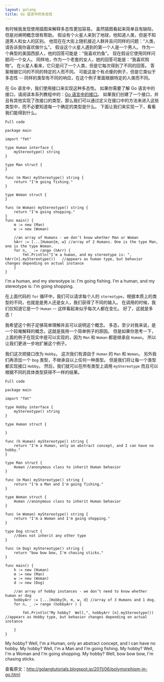 ```yaml
---
layout: golang
title: Go 语言中的多态性
---
```


有时候我发现使用插图来解释多态性更加容易。
虽然插图看起来简单且有缺陷，但是对阐明概念很有帮助。
假设有个火星人来到了地球，他知道人类，但是不知道男人和女人的区别。
他现在在大街上随机接近人群并且问同样的问题：“人类，请告诉我你喜欢做什么”。
假设这个火星人遇到的第一个人是一个男人。
作为一个典型的美国西部人，他的回答可能是：“我喜欢钓鱼”。
现在假设它使用同样问题问一个女人。
同样地，作为一个老套的女人，她的回答可能是：“我喜欢购物”。
在火星人看来，它只是问了一个人类，但是它每次得到了不同的回答。
答案根据它问的不同的特定的人而不同。
可能这是个有点傻的例子，但是它类似于多态性 -- 同样的类型有不同的响应，在这个例子里面根据特定的人类而不同。

在 Go 语言中，我们使用接口来实现这种多态性。
如果你需要了解 Go 语言中的接口，请阅读本系列教程中的：[Go 语言中的接口](/golang_tutorials/interfaces-in-go.html)。
如果我们创建了一个接口，并且有其他实现了改接口的类型，那么我们可以通过定义在接口中的方法来进入这些类型中，而不必要知道每一个确定的类型是什么。
下面让我们来实现一下，看看我们能得到什么。

`Full code`

    package main

    import "fmt"

    type Human interface {
        myStereotype() string
    }

    type Man struct {
    }

    func (m Man) myStereotype() string {
        return "I'm going fishing."
    }

    type Woman struct {
    }

    func (m Woman) myStereotype() string {
        return "I'm going shopping."
    }
    func main() {
        m := new (Man)
        w := new (Woman)

        //an array of Humans - we don’t know whether Man or Woman
        hArr := [...]Human{m, w} //array of 2 Humans. One is the type Man, one is the type Woman.
        for n, _ := range (hArr) {
            fmt.Println("I'm a human, and my stereotype is: ", hArr[n].myStereotype())   //appears as human type, but behavior changes depending on actual instance
        }
    }

<p class="correct">
I'm a human, and my stereotype is: I'm going fishing.
I'm a human, and my stereotype is: I'm going shopping.
</p>

在上面代码的 `for` 循环中，我们可以请求每个人的 `stereotype`，根据本质上的类型的不同，也就是是男人还是女人，我们获得了不同的输入。
在调用的时候，我们仅知道它是一个 `Human` -- 这样看起来似乎每次人都在变化。
好了，这就是多态！

我希望这个例子足够简单理解并且可以说明这个概念。
多态，至少对我来说，是一个较难解释的概念，这就是我用一个简单例子的原因。
但是如果你思考一下，上面的例子在现实中是可以实现的，因为 `Man` 和 `Woman` 都是继承自 `Human`。
所以让我们更进一步地扩展这个例子。

我们这次把接口改为 `Hobby`。
这次我们有源自于 `Human` 的 `Man` 和 `Woman`。
另外我们再添加一个 `Dog` 类型，不继承自以上任何一种类型。
但是我们将让每一个类型都实现接口 `Hobby`。
然后，我们就可以在所有类型上调用 `myStereotype` 而且可以根据不同的具体类型获得不一样的结果。

`Full code`

    package main

    import "fmt"

    type Hobby interface {
        myStereotype() string
    }

    type Human struct {

    }

    func (h Human) myStereotype() string {
        return "I'm a Human, only an abstract concept, and I can have no hobby."
    }

    type Man struct {
        Human //anonymous class to inherit Human behavior
    }

    func (m Man) myStereotype() string {
        return "I'm a Man and I'm going fishing."
    }

    type Woman struct {
        Human //anonymous class to inherit Human behavior
    }

    func (m Woman) myStereotype() string {
        return "I'm a Woman and I'm going shopping."
    }

    type Dog struct {
        //does not inherit any other type
    }

    func (m Dog) myStereotype() string {
        return "bow bow bow, I'm chasing sticks."
    }

    func main() {
        h := new (Human)
        m := new (Man)
        w := new (Woman)
        d := new (Dog)

        //an array of hobby instances - we don’t need to know whether human or dog
        hobbyArr := [...]Hobby{h, m, w, d} //array of 3 Humans and 1 dog.
        for n, _ := range (hobbyArr ) {

            fmt.Println("My hobby?  Well,", hobbyArr [n].myStereotype())  //appears as Hobby type, but behavior changes depending on actual instance

        }
    }

<p class="correct">
My hobby? Well, I'm a Human, only an abstract concept, and I can have no hobby.
My hobby? Well, I'm a Man and I'm going fishing.
My hobby? Well, I'm a Woman and I'm going shopping.
My hobby? Well, bow bow bow, I'm chasing sticks.
</p>

查看原文：<http://golangtutorials.blogspot.jp/2011/06/polymorphism-in-go.html>
